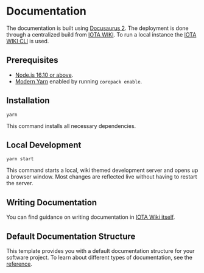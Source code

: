 # Documentation

The documentation is built using [Docusaurus 2](https://docusaurus.io/). The deployment is done through a centralized build from [IOTA WIKI](https://github.com/iota-community/iota-wiki). To run a local instance the [IOTA WIKI CLI](https://github.com/iota-community/iota-wiki-cli) is used.

## Prerequisites

- [Node.js 16.10 or above](https://nodejs.org/en/download/).
- [Modern Yarn](https://yarnpkg.com/getting-started/install) enabled by running `corepack enable`.

## Installation

```console
yarn
```

This command installs all necessary dependencies.

## Local Development

```console
yarn start
```

This command starts a local, wiki themed development server and opens up a browser window. Most changes are reflected live without having to restart the server.

## Writing Documentation

You can find guidance on writing documentation in [IOTA Wiki itself](https://wiki.iota.org/participate/contribute-to-wiki/welcome).

## Default Documentation Structure

This template provides you with a default documentation structure for your software project. To learn about different types of documentation, see the [reference](https://wiki.iota.org/participate/contribute-to-wiki/reference/structure/overview).
